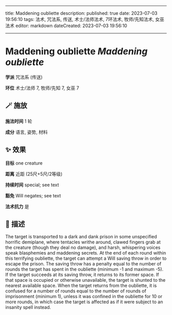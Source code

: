 
---
title: Maddening oubliette
description: 
published: true
date: 2023-07-03 19:56:10
tags: 法术, 咒法系, 传送, 术士/法师法术, 7环法术, 牧师/先知法术, 女巫法术
editor: markdown
dateCreated: 2023-07-03 19:56:10

---

# **Maddening oubliette** *Maddening oubliette*

**学派** 咒法系 (传送) 

**环位** 术士/法师 7, 牧师/先知 7, 女巫 7

## 🪄 施放

**施法时间** 1 轮

**成分** 语言, 姿势, 材料

## ✨ 效果 

**目标** one creature 

**距离** 近距 (25尺+5尺/2等级)  

**持续时间** special; see text 

**豁免** Will negates; see text

**法术抗力** 是

## 📖 描述

The target is transported to a dark and dank prison in some unspecified horrific demiplane, where tentacles writhe around, clawed fingers grab at the creature (though they deal no damage), and harsh, whispering voices speak blasphemies and maddening secrets. At the end of each round within this terrifying oubliette, the target can attempt a Will saving throw in order to escape the prison. The saving throw has a penalty equal to the number of rounds the target has spent in the oubliette (minimum -1 and maximum -5). If the target succeeds at its saving throw, it returns to its former space. If that space is occupied or otherwise unavailable, the target is shunted to the nearest available space. When the target returns from the oubliette, it is confused for a number of rounds equal to the number of rounds of imprisonment (minimum 1), unless it was confined in the oubliette for 10 or more rounds, in which case the target is affected as if it were subject to an insanity spell instead.
    